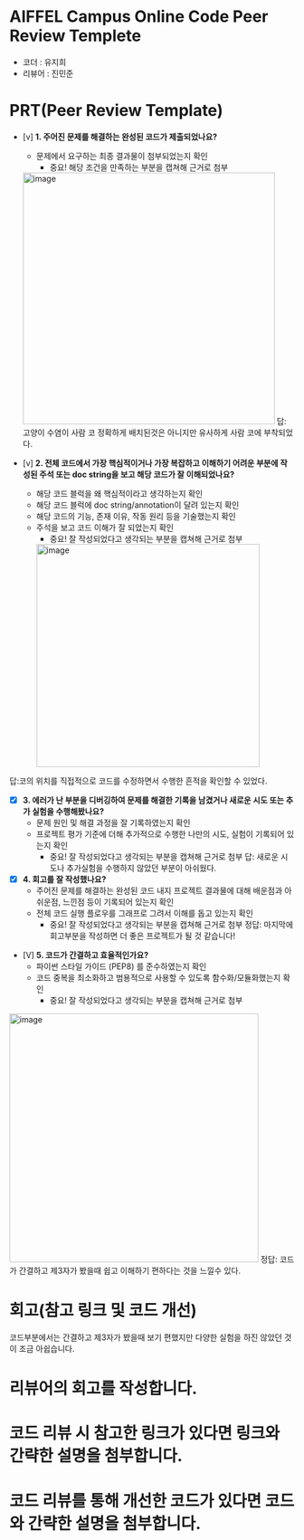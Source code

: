 # AIFFEL Campus Online Code Peer Review Templete
- 코더 : 유지희
- 리뷰어 : 진민준


# PRT(Peer Review Template)
- [v]  **1. 주어진 문제를 해결하는 완성된 코드가 제출되었나요?**
    - 문제에서 요구하는 최종 결과물이 첨부되었는지 확인
        - 중요! 해당 조건을 만족하는 부분을 캡쳐해 근거로 첨부
  <img width="445" alt="image" src="https://github.com/user-attachments/assets/2a32c8a5-4d97-4367-a93f-fc598908fed9">
  답: 고양이 수염이 사람 코 정확하게 배치된것은 아니지만 유사하게 사람 코에 부착되었다.

    
- [v]  **2. 전체 코드에서 가장 핵심적이거나 가장 복잡하고 이해하기 어려운 부분에 작성된 
주석 또는 doc string을 보고 해당 코드가 잘 이해되었나요?**
    - 해당 코드 블럭을 왜 핵심적이라고 생각하는지 확인
    - 해당 코드 블럭에 doc string/annotation이 달려 있는지 확인
    - 해당 코드의 기능, 존재 이유, 작동 원리 등을 기술했는지 확인
    - 주석을 보고 코드 이해가 잘 되었는지 확인
        - 중요! 잘 작성되었다고 생각되는 부분을 캡쳐해 근거로 첨부
      <img width="394" alt="image" src="https://github.com/user-attachments/assets/7cb97bf1-12df-403d-a0c2-b76fab06c337">
답:코의 위치를 직접적으로 코드를 수정하면서 수행한 흔적을 확인할 수 있었다.
        
- [X]  **3. 에러가 난 부분을 디버깅하여 문제를 해결한 기록을 남겼거나
새로운 시도 또는 추가 실험을 수행해봤나요?**
    - 문제 원인 및 해결 과정을 잘 기록하였는지 확인
    - 프로젝트 평가 기준에 더해 추가적으로 수행한 나만의 시도, 
    실험이 기록되어 있는지 확인
        - 중요! 잘 작성되었다고 생각되는 부분을 캡쳐해 근거로 첨부
    답: 새로운 시도나 추가실험을 수행하지 않았던 부분이 아쉬웠다.    
- [X]  **4. 회고를 잘 작성했나요?**
    - 주어진 문제를 해결하는 완성된 코드 내지 프로젝트 결과물에 대해
    배운점과 아쉬운점, 느낀점 등이 기록되어 있는지 확인
    - 전체 코드 실행 플로우를 그래프로 그려서 이해를 돕고 있는지 확인
        - 중요! 잘 작성되었다고 생각되는 부분을 캡쳐해 근거로 첨부
    정답: 마지막에 회고부분을 작성하면 더 좋은 프로젝트가 될 것 같습니다! 
- [V]  **5. 코드가 간결하고 효율적인가요?**
    - 파이썬 스타일 가이드 (PEP8) 를 준수하였는지 확인
    - 코드 중복을 최소화하고 범용적으로 사용할 수 있도록 함수화/모듈화했는지 확인
        - 중요! 잘 작성되었다고 생각되는 부분을 캡쳐해 근거로 첨부
<img width="440" alt="image" src="https://github.com/user-attachments/assets/e4b04f58-e0c5-4fe3-8db6-e7ffd1560116">
정답: 코드가 간결하고 제3자가 봤을때 쉽고 이해하기 편하다는 것을 느낄수 있다.

# 회고(참고 링크 및 코드 개선)
코드부분에서는 간결하고 제3자가 봤을때 보기 편했지만 다양한 실험을 하진 않았던 것이 조금 아쉽습니다.
# 리뷰어의 회고를 작성합니다.
# 코드 리뷰 시 참고한 링크가 있다면 링크와 간략한 설명을 첨부합니다.
# 코드 리뷰를 통해 개선한 코드가 있다면 코드와 간략한 설명을 첨부합니다.
```
